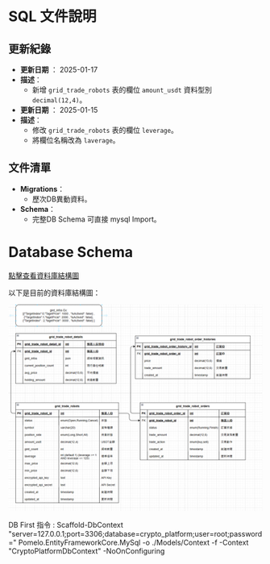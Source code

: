 # SQL 文件說明

## 更新紀錄
- **更新日期** ：  2025-01-17
- **描述**：
  - 新增 `grid_trade_robots` 表的欄位 `amount_usdt` 資料型別 `decimal(12,4)`。
- **更新日期** ：  2025-01-15
- **描述**：
  - 修改 `grid_trade_robots` 表的欄位 `leverage`。
  - 將欄位名稱改為 `laverage`。


## 文件清單
- **Migrations**：
  - 歷次DB異動資料。
- **Schema**：
  - 完整DB Schema 可直接 mysql Import。


# Database Schema

[點擊查看資料庫結構圖](https://drive.google.com/file/d/1LHCKwMRXESlKlj9vBS7O2z9XtvmNZpa9/view?usp=sharing)

以下是目前的資料庫結構圖：

![Database Schema](schema.png)

DB First 指令 :
Scaffold-DbContext "server=127.0.0.1;port=3306;database=crypto_platform;user=root;password=" Pomelo.EntityFrameworkCore.MySql -o ./Models/Context -f -Context "CryptoPlatformDbContext" -NoOnConfiguring